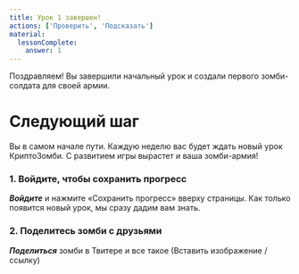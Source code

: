 ```yaml
---
title: Урок 1 завершен!
actions: ['Проверить', 'Подсказать']
material:
  lessonComplete:
    answer: 1
---
```


Поздравляем! Вы завершили начальный урок и создали первого зомби-солдата для своей армии.

# Следующий шаг

Вы в самом начале пути. Каждую неделю вас будет ждать новый урок КриптоЗомби. С развитием игры вырастет и ваша зомби-армия!

### 1. Войдите, чтобы сохранить прогресс

**_Войдите_** и нажмите «Сохранить прогресс» вверху страницы. Как только появится новый урок, мы сразу дадим вам знать. 

### 2. Поделитесь зомби с друзьями

**_Поделиться_** зомби в Твитере и все такое (Вставить изображение / ссылку) 
